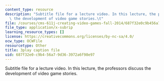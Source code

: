 ```yaml
---
content_type: resource
description: "Subtitle file for a lecture video. In this lecture, the professors discuss\
  \ the development of video game stories.\t"
file: /courses/cms-611j-creating-video-games-fall-2014/687f32e0c9b456a79d363972a6f98e97_SSnV-2uWG9w.vtt
file_type: application/x-subrip
learning_resource_types: []
license: https://creativecommons.org/licenses/by-nc-sa/4.0/
ocw_type: OCWFile
resourcetype: Other
title: 3play caption file
uid: 687f32e0-c9b4-56a7-9d36-3972a6f98e97
---
```

Subtitle file for a lecture video. In this lecture, the professors discuss the development of video game stories.	